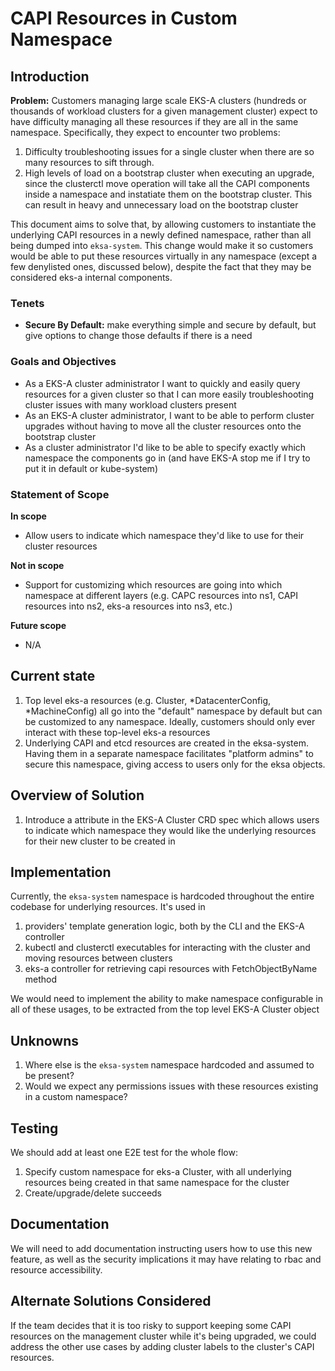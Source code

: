 # CAPI Resources in Custom Namespace

## Introduction

**Problem:** Customers managing large scale EKS-A clusters (hundreds or thousands of workload clusters for a given management cluster) expect to have difficulty managing all these resources if they are all in the same namespace. Specifically, they expect to encounter two problems:

1. Difficulty troubleshooting issues for a single cluster when there are so many resources to sift through. 
2. High levels of load on a bootstrap cluster when executing an upgrade, since the clusterctl move operation will take all the CAPI components inside a namespace and instatiate them on the bootstrap cluster. This can result in heavy and unnecessary load on the bootstrap cluster

This document aims to solve that, by allowing customers to instantiate the underlying CAPI resources in a newly defined namespace, rather than all being dumped into `eksa-system`. 
This change would make it so customers would be able to put these resources virtually in any namespace (except a few denylisted ones, discussed below), despite the fact that they may be considered eks-a internal components.

### Tenets

* ****Secure By Default:**** make everything simple and secure by default, but give options to change those defaults if there is a need

### Goals and Objectives

* As a EKS-A cluster administrator I want to quickly and easily query resources for a given cluster so that I can more easily troubleshooting cluster issues with many workload clusters present
* As an EKS-A cluster administrator, I want to be able to perform cluster upgrades without having to move all the cluster resources onto the bootstrap cluster
* As a cluster administrator I'd like to be able to specify exactly which namespace the components go in (and have EKS-A stop me if I try to put it in default or kube-system)

### Statement of Scope

**In scope**
* Allow users to indicate which namespace they'd like to use for their cluster resources

**Not in scope**
* Support for customizing which resources are going into which namespace at different layers (e.g. CAPC resources into ns1, CAPI resources into ns2, eks-a resources into ns3, etc.)

**Future scope**
* N/A
 
## Current state
1. Top level eks-a resources (e.g. Cluster, *DatacenterConfig, *MachineConfig) all go into the "default" namespace by default but can be customized to any namespace. Ideally, customers should only ever interact with these top-level eks-a resources
2. Underlying CAPI and etcd resources are created in the eksa-system. Having them in a separate namespace facilitates "platform admins" to secure this namespace, giving access to users only for the eksa objects.

## Overview of Solution
1. Introduce a attribute in the EKS-A Cluster CRD spec which allows users to indicate which namespace they would like the underlying resources for their new cluster to be created in

## Implementation

Currently, the `eksa-system` namespace is hardcoded throughout the entire codebase for underlying resources. It's used in
1. providers' template generation logic, both by the CLI and the EKS-A controller
2. kubectl and clusterctl executables for interacting with the cluster and moving resources between clusters
3. eks-a controller for retrieving capi resources with FetchObjectByName method

We would need to implement the ability to make namespace configurable in all of these usages, to be extracted from the top level EKS-A Cluster object

## Unknowns

1. Where else is the `eksa-system` namespace hardcoded and assumed to be present?
2. Would we expect any permissions issues with these resources existing in a custom namespace?

## Testing

We should add at least one E2E test for the whole flow:
1. Specify custom namespace for eks-a Cluster, with all underlying resources being created in that same namespace for the cluster
2. Create/upgrade/delete succeeds

## Documentation

We will need to add documentation instructing users how to use this new feature, as well as the security implications it may have relating to rbac and resource accessibility.

## Alternate Solutions Considered

If the team decides that it is too risky to support keeping some CAPI resources on the management cluster while it's being upgraded, we could address the other use cases by adding cluster labels to the cluster's CAPI resources.
